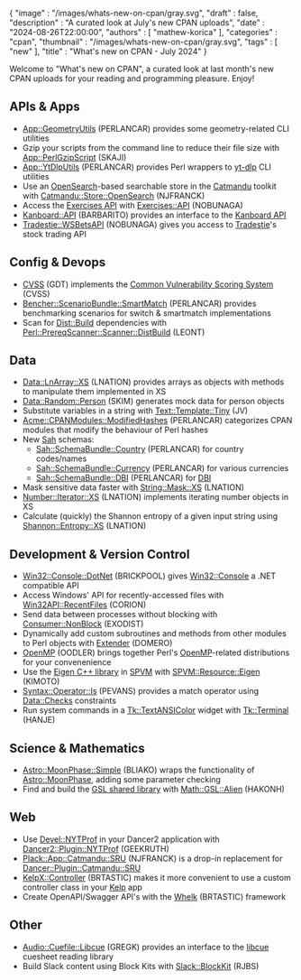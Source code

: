 {
   "image" : "/images/whats-new-on-cpan/gray.svg",
   "draft" : false,
   "description" : "A curated look at July's new CPAN uploads",
   "date" : "2024-08-26T22:00:00",
   "authors" : [
      "mathew-korica"
   ],
   "categories" : "cpan",
   "thumbnail" : "/images/whats-new-on-cpan/gray.svg",
   "tags" : [
      "new"
   ],
   "title" : "What's new on CPAN - July 2024"
}


Welcome to "What's new on CPAN", a curated look at last month's new CPAN uploads for your reading and programming pleasure. Enjoy!

APIs & Apps
-----------
* [App::GeometryUtils](https://metacpan.org/pod/App::GeometryUtils) (PERLANCAR) provides some geometry-related CLI utilities
* Gzip your scripts from the command line to reduce their file size with [App::PerlGzipScript](https://metacpan.org/pod/App::PerlGzipScript) (SKAJI)
* [App::YtDlpUtils](https://metacpan.org/pod/App::YtDlpUtils) (PERLANCAR) provides Perl wrappers to [yt-dlp](https://github.com/yt-dlp/yt-dlp) CLI utilities
* Use an [OpenSearch](https://metacpan.org/pod/OpenSearch)-based searchable store in the [Catmandu](https://metacpan.org/pod/Catmandu) toolkit with [Catmandu::Store::OpenSearch](https://metacpan.org/pod/Catmandu::Store::OpenSearch) (NJFRANCK)
* Access the [Exercises API](https://www.api-ninjas.com/api/exercises) with [Exercises::API](https://metacpan.org/pod/Exercises::API) (NOBUNAGA)
* [Kanboard::API](https://metacpan.org/pod/Kanboard::API) (BARBARITO) provides an interface to the [Kanboard API](https://docs.kanboard.org/v1/api/)
* [Tradestie::WSBetsAPI](https://metacpan.org/pod/Tradestie::WSBetsAPI) (NOBUNAGA) gives you access to [Tradestie](https://tradestie.com/)'s stock trading API


Config & Devops
---------------
* [CVSS](https://metacpan.org/pod/CVSS) (GDT) implements the [Common Vulnerability Scoring System](https://nvd.nist.gov/vuln-metrics/cvss) (CVSS)
* [Bencher::ScenarioBundle::SmartMatch](https://metacpan.org/pod/Bencher::ScenarioBundle::SmartMatch) (PERLANCAR) provides benchmarking scenarios for switch & smartmatch implementations
* Scan for [Dist::Build](https://metacpan.org/pod/Dist::Build) dependencies with [Perl::PrereqScanner::Scanner::DistBuild](https://metacpan.org/pod/Perl::PrereqScanner::Scanner::DistBuild) (LEONT)


Data
----
* [Data::LnArray::XS](https://metacpan.org/pod/Data::LnArray::XS) (LNATION) provides arrays as objects with methods to manipulate them implemented in XS
* [Data::Random::Person](https://metacpan.org/pod/Data::Random::Person) (SKIM) generates mock data for person objects
* Substitute variables in a string with [Text::Template::Tiny](https://metacpan.org/pod/Text::Template::Tiny) (JV)
* [Acme::CPANModules::ModifiedHashes](https://metacpan.org/pod/Acme::CPANModules::ModifiedHashes) (PERLANCAR) categorizes CPAN modules that modify the behaviour of Perl hashes
* New [Sah](https://metacpan.org/pod/Sah) schemas:
	* [Sah::SchemaBundle::Country](https://metacpan.org/pod/Sah::SchemaBundle::Country) (PERLANCAR) for country codes/names
	* [Sah::SchemaBundle::Currency](https://metacpan.org/pod/Sah::SchemaBundle::Currency) (PERLANCAR) for various currencies
	* [Sah::SchemaBundle::DBI](https://metacpan.org/pod/Sah::SchemaBundle::DBI) (PERLANCAR) for [DBI](https://metacpan.org/pod/DBI)
* Mask sensitive data faster with [String::Mask::XS](https://metacpan.org/pod/String::Mask::XS) (LNATION)
* [Number::Iterator::XS](https://metacpan.org/pod/Number::Iterator::XS) (LNATION) implements iterating number objects in XS
* Calculate (quickly) the Shannon entropy of a given input string using [Shannon::Entropy::XS](https://metacpan.org/pod/Shannon::Entropy::XS) (LNATION)


Development & Version Control
-----------------------------
* [Win32::Console::DotNet](https://metacpan.org/pod/Win32::Console::DotNet) (BRICKPOOL) gives [Win32::Console](https://metacpan.org/pod/Win32::Console) a .NET compatible API
* Access Windows' API for recently-accessed files with [Win32API::RecentFiles](https://metacpan.org/pod/Win32API::RecentFiles) (CORION)
* Send data between processes without blocking with [Consumer::NonBlock](https://metacpan.org/pod/Consumer::NonBlock) (EXODIST)
* Dynamically add custom subroutines and methods from other modules to Perl objects with [Extender](https://metacpan.org/pod/Extender) (DOMERO)
* [OpenMP](https://metacpan.org/pod/OpenMP) (OODLER) brings together Perl's [OpenMP](https://www.openmp.org/)-related distributions for your convenenience
* Use the [Eigen C++ library](https://eigen.tuxfamily.org/index.php?title=Main_Page) in [SPVM](https://metacpan.org/dist/SPVM) with [SPVM::Resource::Eigen](https://metacpan.org/pod/SPVM::Resource::Eigen) (KIMOTO)
* [Syntax::Operator::Is](https://metacpan.org/pod/Syntax::Operator::Is) (PEVANS) provides a match operator using [Data::Checks](https://metacpan.org/pod/Data::Checks) constraints
* Run system commands in a [Tk::TextANSIColor](https://metacpan.org/pod/Tk::TextANSIColor) widget with [Tk::Terminal](https://metacpan.org/pod/Tk::Terminal) (HANJE)


Science & Mathematics
---------------------
* [Astro::MoonPhase::Simple](https://metacpan.org/pod/Astro::MoonPhase::Simple) (BLIAKO) wraps the functionality of [Astro::MoonPhase](https://metacpan.org/pod/Astro::MoonPhase), adding some parameter checking
* Find and build the [GSL shared library](https://www.gnu.org/software/gsl/) with [Math::GSL::Alien](https://metacpan.org/pod/Math::GSL::Alien) (HAKONH)


Web
---
* Use [Devel::NYTProf](https://metacpan.org/pod/Devel::NYTProf) in your Dancer2 application with [Dancer2::Plugin::NYTProf](https://metacpan.org/pod/Dancer2::Plugin::NYTProf) (GEEKRUTH)
* [Plack::App::Catmandu::SRU](https://metacpan.org/pod/Plack::App::Catmandu::SRU) (NJFRANCK) is a drop-in replacement for [Dancer::Plugin::Catmandu::SRU](https://metacpan.org/pod/Dancer::Plugin::Catmandu::SRU)
* [KelpX::Controller](https://metacpan.org/pod/KelpX::Controller) (BRTASTIC) makes it more convenient to use a custom controller class in your [Kelp](https://metacpan.org/pod/Kelp) app
* Create OpenAPI/Swagger API's with the [Whelk](https://metacpan.org/pod/Whelk) (BRTASTIC) framework


Other
-----
* [Audio::Cuefile::Libcue](https://metacpan.org/pod/Audio::Cuefile::Libcue) (GREGK) provides an interface to the [libcue](https://github.com/lipnitsk/libcue) cuesheet reading library
* Build Slack content using Block Kits with [Slack::BlockKit](https://metacpan.org/pod/Slack::BlockKit) (RJBS)
